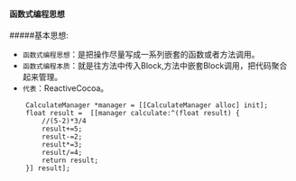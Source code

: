 #### 函数式编程思想

#####基本思想:
 * `函数式编程思想`：是把操作尽量写成一系列嵌套的函数或者方法调用。
* `函数式编程本质`：就是往方法中传入Block,方法中嵌套Block调用，把代码聚合起来管理。
* `代表`：ReactiveCocoa。

```
    CalculateManager *manager = [[CalculateManager alloc] init];
    float result =  [[manager calculate:^(float result) {
        //(5-2)*3/4
        result+=5;
        result-=2;
        result*=3;
        result/=4;
        return result;
    }] result];

```


